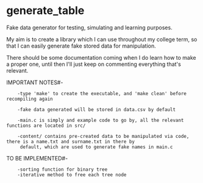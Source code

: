 # generate_table

Fake data generator for testing, simulating and learning purposes. 

My aim is to create a library which I can use throughout my college term, so that I can easily generate fake stored data for manipulation.

There should be some documentation coming when I do learn how to make a proper one, until then I'll just keep on commenting everything that's relevant.

IMPORTANT NOTES#-

        -type 'make' to create the executable, and 'make clean' before recompiling again

        -fake data generated will be stored in data.csv by default

        -main.c is simply and example code to go by, all the relevant functions are located in src/

        -content/ contains pre-created data to be manipulated via code, there is a name.txt and surname.txt in there by
         default, which are used to generate fake names in main.c

TO BE IMPLEMENTED#-
        
        -sorting function for binary tree
        -iterative method to free each tree node
